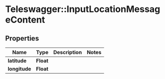# Teleswagger::InputLocationMessageContent

## Properties
Name | Type | Description | Notes
------------ | ------------- | ------------- | -------------
**latitude** | **Float** |  | 
**longitude** | **Float** |  | 


